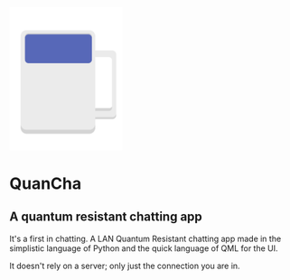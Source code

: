 <img src="QuanCha.svg" alt="QuanCha Logo" style="width: 200px; height: auto;">

# QuanCha
## A quantum resistant chatting app

It's a first in chatting. A LAN Quantum Resistant chatting app made in the simplistic language of Python and the quick language of QML for the UI.

It doesn't rely on a server; only just the connection you are in.